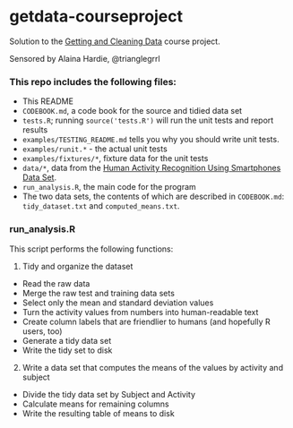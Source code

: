 # getdata-courseproject

Solution to the [Getting and Cleaning Data](https://class.coursera.org/getdata-009/) course project.

Sensored by Alaina Hardie, @trianglegrrl

### This repo includes the following files:

* This README
* `CODEBOOK.md`, a code book for the source and tidied data set
* `tests.R`; running `source('tests.R')` will run the unit tests and report results
* `examples/TESTING_README.md` tells you why you should write unit tests.
* `examples/runit.*` - the actual unit tests
* `examples/fixtures/*`, fixture data for the unit tests
* `data/*`, data from the [Human Activity Recognition Using Smartphones Data Set](http://archive.ics.uci.edu/ml/datasets/Human+Activity+Recognition+Using+Smartphones).
* `run_analysis.R`, the main code for the program
* The two data sets, the contents of which are described in `CODEBOOK.md`: `tidy_dataset.txt` and `computed_means.txt`.

### run_analysis.R

This script performs the following functions:

1. Tidy and organize the dataset
 * Read the raw data
 * Merge the raw test and training data sets
 * Select only the mean and standard deviation values
 * Turn the activity values from numbers into human-readable text
 * Create column labels that are friendlier to humans (and hopefully R users, too)
 * Generate a tidy data set
 * Write the tidy set to disk

2. Write a data set that computes the means of the values by activity and subject
 * Divide the tidy data set by Subject and Activity
 * Calculate means for remaining columns
 * Write the resulting table of means to disk
